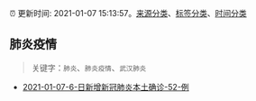 :alarm_clock: 更新时间: 2021-01-07 15:13:57。[来源分类](../README.md)、[标签分类](../TAGS.md)、[时间分类](../TIMELINE.md)

## 肺炎疫情


> 关键字：`肺炎`、`肺炎疫情`、`武汉肺炎`



- [2021-01-07-6-日新增新冠肺炎本土确诊-52-例](http://app.cctv.com/special/cportal/detail/arti/index.html?id=Artip73KigW8oSoNUPoMmMtU210107&isfromapp=1) 